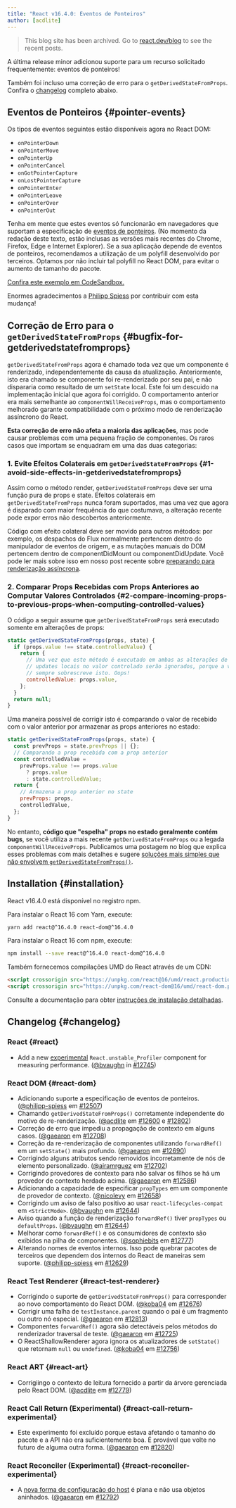 ```yaml
---
title: "React v16.4.0: Eventos de Ponteiros"
author: [acdlite]
---
```


<div class="scary">

> This blog site has been archived. Go to [react.dev/blog](https://pt-br.react.dev/blog) to see the recent posts.

</div>

A última release minor adicionou suporte para um recurso solicitado frequentemente: eventos de ponteiros!

Também foi incluso uma correção de erro para o `getDerivedStateFromProps`. Confira o [changelog](#changelog) completo abaixo.

## Eventos de Ponteiros {#pointer-events}

Os tipos de eventos seguintes estão disponíveis agora no React DOM:

- `onPointerDown`
- `onPointerMove`
- `onPointerUp`
- `onPointerCancel`
- `onGotPointerCapture`
- `onLostPointerCapture`
- `onPointerEnter`
- `onPointerLeave`
- `onPointerOver`
- `onPointerOut`

Tenha em mente que estes eventos só funcionarão em navegadores que suportam a especificação de [eventos de ponteiros](https://developer.mozilla.org/en-US/docs/Web/API/Pointer_events). (No momento da redação deste texto, estão inclusas as versões mais recentes do Chrome, Firefox, Edge e Internet Explorer). Se a sua aplicação depende de eventos de ponteiros, recomendamos a utilização de um polyfill desenvolvido por terceiros. Optamos por não incluir tal polyfill no React DOM, para evitar o aumento de tamanho do pacote.

[Confira este exemplo em CodeSandbox.](codesandbox://16-4-release-blog-post/pointer-events-example)

Enormes agradecimentos a [Philipp Spiess](https://github.com/philipp-spiess) por contribuir com esta mudança!

## Correção de Erro para o `getDerivedStateFromProps` {#bugfix-for-getderivedstatefromprops}

`getDerivedStateFromProps` agora é chamado toda vez que um componente é renderizado, independentemente da causa da atualização. Anteriormente, isto era chamado se componente foi re-renderizado por seu pai, e não dispararia como resultado de um `setState` local. Este foi um descuido na implementação inicial que agora foi corrigido. O comportamento anterior era mais semelhante ao `componentWillReceiveProps`, mas o comportamento melhorado garante compatibilidade com o próximo modo de renderização assíncrono do React.

**Esta correção de erro não afeta a maioria das aplicações**, mas pode causar problemas com uma pequena fração de componentes. Os raros casos que importam se enquadram em uma das duas categorias: 

### 1. Evite Efeitos Colaterais em `getDerivedStateFromProps` {#1-avoid-side-effects-in-getderivedstatefromprops}

Assim como o método render, `getDerivedStateFromProps` deve ser uma função pura de props e state. Efeitos colaterais em `getDerivedStateFromProps` nunca foram suportados, mas uma vez que agora é disparado com maior frequência do que costumava, a alteração recente pode expor erros não descobertos anteriormente.

Código com efeito colateral deve ser movido para outros métodos: por exemplo, os despachos do Flux normalmente pertencem dentro do manipulador de eventos de origem, e as mutações manuais do DOM pertencem dentro de componentDidMount ou componentDidUpdate. Você pode ler mais sobre isso em nosso post recente sobre [preparando para renderização assíncrona](/blog/2018/03/27/update-on-async-rendering.html).

### 2. Comparar Props Recebidas com Props Anteriores ao Computar Valores Controlados {#2-compare-incoming-props-to-previous-props-when-computing-controlled-values}

O código a seguir assume que `getDerivedStateFromProps` será executado somente em alterações de props:

```js
static getDerivedStateFromProps(props, state) {
  if (props.value !== state.controlledValue) {
    return {
      // Uma vez que este método é executado em ambas as alterações de props e state,
      // updates locais no valor controlado serão ignorados, porque a versão de props
      // sempre sobrescreve isto. Oops!
      controlledValue: props.value,
    };
  }
  return null;
}
```

Uma maneira possível de corrigir isto é comparando o valor de recebido com o valor anterior por armazenar as props anteriores no estado:

```js
static getDerivedStateFromProps(props, state) {
  const prevProps = state.prevProps || {};
  // Comparando a prop recebida com a prop anterior
  const controlledValue =
    prevProps.value !== props.value
      ? props.value
      : state.controlledValue;
  return {
    // Armazena a prop anterior no state
    prevProps: props,
    controlledValue,
  };
}
```

No entanto, **código que "espelha" props no estado geralmente contém bugs**, se você utiliza a mais recente `getDerivedStateFromProps` ou a legada `componentWillReceiveProps`. Publicamos uma postagem no blog que explica esses problemas com mais detalhes e sugere [soluções mais simples que não envolvem `getDerivedStateFromProps()`](/blog/2018/06/07/you-probably-dont-need-derived-state.html).


## Installation {#installation}

React v16.4.0 está disponível no registro npm.

Para instalar o React 16 com Yarn, execute:

```bash
yarn add react@^16.4.0 react-dom@^16.4.0
```

Para instalar o React 16 com npm, execute:

```bash
npm install --save react@^16.4.0 react-dom@^16.4.0
```

Também fornecemos compilações UMD do React através de um CDN:

```html
<script crossorigin src="https://unpkg.com/react@16/umd/react.production.min.js"></script>
<script crossorigin src="https://unpkg.com/react-dom@16/umd/react-dom.production.min.js"></script>
```

Consulte a documentação para obter [instruções de instalação detalhadas](/docs/installation.html).

## Changelog {#changelog}

### React {#react}

* Add a new [experimental](https://github.com/reactjs/rfcs/pull/51) `React.unstable_Profiler` component for measuring performance. ([@bvaughn](https://github.com/bvaughn) in [#12745](https://github.com/facebook/react/pull/12745))

### React DOM {#react-dom}

* Adicionando suporte a especificação de eventos de ponteiros. ([@philipp-spiess](https://github.com/philipp-spiess) em [#12507](https://github.com/facebook/react/pull/12507))
* Chamando `getDerivedStateFromProps()` corretamente independente do motivo de re-renderização. ([@acdlite](https://github.com/acdlite) em [#12600](https://github.com/facebook/react/pull/12600) e [#12802](https://github.com/facebook/react/pull/12802))
* Correção de erro que impediu a propagação de contexto em alguns casos. ([@gaearon](https://github.com/gaearon) em [#12708](https://github.com/facebook/react/pull/12708))
* Correção da re-renderização de componentes utilizando `forwardRef()` em um `setState()` mais profundo. ([@gaearon](https://github.com/gaearon) em [#12690](https://github.com/facebook/react/pull/12690))
* Corrigindo alguns atributos sendo removidos incorretamente de nós de elemento personalizado. ([@airamrguez](https://github.com/airamrguez) em [#12702](https://github.com/facebook/react/pull/12702))
* Corrigindo provedores de contexto para não salvar os filhos se há um provedor de contexto herdado acima. ([@gaearon](https://github.com/gaearon) em [#12586](https://github.com/facebook/react/pull/12586))
* Adicionando a capacidade de especificar `propTypes` em um componente de provedor de contexto. ([@nicolevy](https://github.com/nicolevy) em [#12658](https://github.com/facebook/react/pull/12658))
* Corrigindo um aviso de falso positivo ao usar `react-lifecycles-compat` em `<StrictMode>`. ([@bvaughn](https://github.com/bvaughn) em [#12644](https://github.com/facebook/react/pull/12644))
* Aviso quando a função de renderização `forwardRef()` tiver `propTypes` ou `defaultProps`. ([@bvaughn](https://github.com/bvaughn) em [#12644](https://github.com/facebook/react/pull/12644))
* Melhorar como `forwardRef()` e os consumidores de contexto são exibidos na pilha de componentes. ([@sophiebits](https://github.com/sophiebits) em [#12777](https://github.com/facebook/react/pull/12777))
* Alterando nomes de eventos internos. Isso pode quebrar pacotes de terceiros que dependem dos internos do React de maneiras sem suporte. ([@philipp-spiess](https://github.com/philipp-spiess) em [#12629](https://github.com/facebook/react/pull/12629))

### React Test Renderer {#react-test-renderer}

* Corrigindo o suporte de `getDerivedStateFromProps()` para corresponder ao novo comportamento do React DOM. ([@koba04](https://github.com/koba04) em [#12676](https://github.com/facebook/react/pull/12676))
* Corrigir uma falha de `testInstance.parent` quando o pai é um fragmento ou outro nó especial. ([@gaearon](https://github.com/gaearon) em [#12813](https://github.com/facebook/react/pull/12813))
* Componentes `forwardRef()` agora são detectáveis pelos métodos do renderizador traversal de teste. ([@gaearon](https://github.com/gaearon) em [#12725](https://github.com/facebook/react/pull/12725))
* O ReactShallowRenderer agora ignora os atualizadores de `setState()` que retornam `null` ou `undefined`. ([@koba04](https://github.com/koba04) em [#12756](https://github.com/facebook/react/pull/12756))

### React ART {#react-art}

* Corrigiingo o contexto de leitura fornecido a partir da árvore gerenciada pelo React DOM. ([@acdlite](https://github.com/acdlite) em [#12779](https://github.com/facebook/react/pull/12779))

### React Call Return (Experimental) {#react-call-return-experimental}

* Este experimento foi excluído porque estava afetando o tamanho do pacote e a API não era suficientemente boa. É provável que volte no futuro de alguma outra forma. ([@gaearon](https://github.com/gaearon) em [#12820](https://github.com/facebook/react/pull/12820))

### React Reconciler (Experimental) {#react-reconciler-experimental}

* A [nova forma de configuração do host](https://github.com/facebook/react/blob/c601f7a64640290af85c9f0e33c78480656b46bc/packages/react-noop-renderer/src/createReactNoop.js#L82-L285) é plana e não usa objetos aninhados. ([@gaearon](https://github.com/gaearon) em [#12792](https://github.com/facebook/react/pull/12792))
